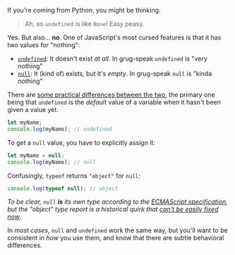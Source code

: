 If you're coming from Python, you might be thinking:

> Ah, so `undefined` is like `None`! Easy peasy.

Yes. But also... **no**. One of JavaScript's most cursed features is that it has two values for "nothing":

- [`undefined`](https://developer.mozilla.org/en-US/docs/Web/JavaScript/Reference/Global_Objects/undefined): It doesn't exist _at all_. In grug-speak `undefined` is "very nothing"
- [`null`](https://developer.mozilla.org/en-US/docs/Web/JavaScript/Reference/Operators/null): It (kind of) exists, but it's _empty_. In grug-speak `null` is "kinda nothing"

There are [some practical differences between the two](https://developer.mozilla.org/en-US/docs/Web/JavaScript/Reference/Operators/null#difference_between_null_and_undefined), the primary one being that `undefined` is the _default_ value of a variable when it hasn't been given a value yet.

```js
let myName;
console.log(myName); // undefined
```

To get a `null` value, you have to explicitly assign it:

```js
let myName = null;
console.log(myName); // null
```

Confusingly, `typeof` returns `"object"` for `null`:

```js
console.log(typeof null); // object
```

_To be clear, `null` **is** its own type according to the [ECMAScript specification](https://tc39.es/ecma262/#sec-ecmascript-language-types), but the "object" type report is a historical quirk that [can't be easily fixed now](https://web.archive.org/web/20071020084354/http://wiki.ecmascript.org/doku.php?id=proposals%3Atypeof)_.

In _most cases_, `null` and `undefined` work the same way, but you'll want to be consistent in _how_ you use them, and know that there are subtle behavioral differences.